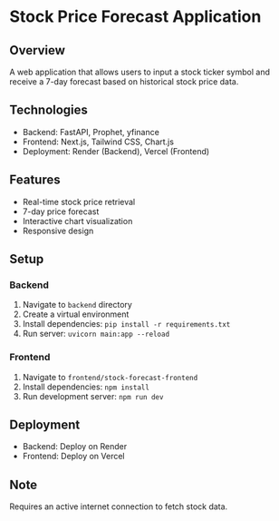 # Stock Price Forecast Application

## Overview
A web application that allows users to input a stock ticker symbol and receive a 7-day forecast based on historical stock price data.

## Technologies
- Backend: FastAPI, Prophet, yfinance
- Frontend: Next.js, Tailwind CSS, Chart.js
- Deployment: Render (Backend), Vercel (Frontend)

## Features
- Real-time stock price retrieval
- 7-day price forecast
- Interactive chart visualization
- Responsive design

## Setup

### Backend
1. Navigate to `backend` directory
2. Create a virtual environment
3. Install dependencies: `pip install -r requirements.txt`
4. Run server: `uvicorn main:app --reload`

### Frontend
1. Navigate to `frontend/stock-forecast-frontend`
2. Install dependencies: `npm install`
3. Run development server: `npm run dev`

## Deployment
- Backend: Deploy on Render
- Frontend: Deploy on Vercel

## Note
Requires an active internet connection to fetch stock data.
